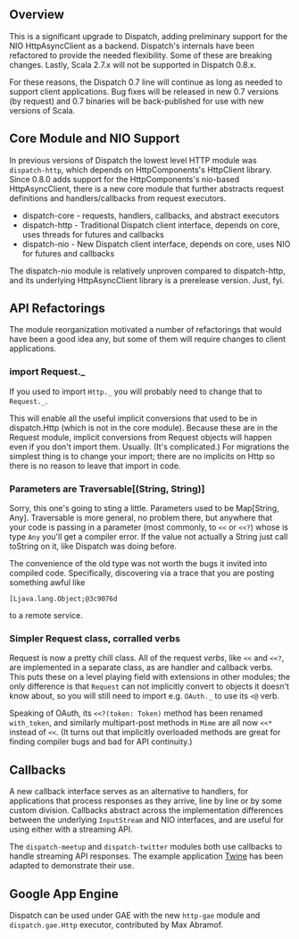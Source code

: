Overview
--------

This is a significant upgrade to Dispatch, adding preliminary support
for the NIO HttpAsyncClient as a backend. Dispatch's internals have
been refactored to provide the needed flexibility. Some of these are
breaking changes. Lastly, Scala 2.7.x will not be supported in
Dispatch 0.8.x.

For these reasons, the Dispatch 0.7 line will continue as long as
needed to support client applications. Bug fixes will be released in
new 0.7 versions (by request) and 0.7 binaries will be back-published
for use with new versions of Scala.

Core Module and NIO Support
---------------------------

In previous versions of Dispatch the lowest level HTTP module was
`dispatch-http`, which depends on HttpComponents's HttpClient
library. Since 0.8.0 adds support for the HttpComponents's nio-based
HttpAsyncClient, there is a new core module that further abstracts
request definitions and handlers/callbacks from request executors.

* dispatch-core - requests, handlers, callbacks, and abstract
  executors
* dispatch-http - Traditional Dispatch client interface, depends on
  core, uses threads for futures and callbacks
* dispatch-nio - New Dispatch client interface, depends on core, uses
  NIO for futures and callbacks

The dispatch-nio module is relatively unproven compared to
dispatch-http, and its underlying HttpAsyncClient library is a
prerelease version. Just, fyi.

API Refactorings
----------------

The module reorganization motivated a number of refactorings that
would have been a good idea any, but some of them will require changes
to client applications.

### import Request._

If you used to import `Http._` you will probably need to change that
to `Request._`.

This will enable all the useful implicit conversions that used to be
in dispatch.Http (which is not in the core module). Because these are
in the Request module, implicit conversions from Request objects will
happen even if you don't import them. Usually. (It's complicated.) For
migrations the simplest thing is to change your import; there are no
implicits on Http so there is no reason to leave that import in code.

### Parameters are Traversable[(String, String)]

Sorry, this one's going to sting a little. Parameters used to be
Map[String, Any]. Traversable is more general, no problem there, but
anywhere that your code is passing in a parameter (most commonly, to
`<<` or `<<?`) whose is type `Any` you'll get a compiler error. If the
value not actually a String just call toString on it, like Dispatch
was doing before.

The convenience of the old type was not worth the bugs it invited into
compiled code. Specifically, discovering via a trace that you are
posting something awful like

    [Ljava.lang.Object;@3c9076d
    
to a remote service.
 
### Simpler Request class, corralled verbs

Request is now a pretty chill class. All of the request *verbs*, like
`<<` and `<<?`, are implemented in a separate class, as are handler 
and callback verbs. This puts these on a level playing field with 
extensions in other modules; the only difference is that `Request` 
can not implicitly convert to objects it doesn't know about, so you 
will still need to import e.g. `OAuth._` to use its `<@` verb.

Speaking of OAuth, its `<<?(token: Token)` method has been renamed 
`with_token`, and similarly multipart-post methods in `Mime` are 
all now `<<*` instead of `<<`. (It turns out that implicitly 
overloaded methods are great for finding compiler bugs and bad 
for API continuity.)

Callbacks
---------

A new callback interface serves as an alternative to handlers, for 
applications that process responses as they arrive, line by line or
by some custom division. Callbacks abstract across the implementation
differences between the underlying `InputStream` and NIO interfaces,
and are useful for using either with a streaming API.

The `dispatch-meetup` and `dispatch-twitter` modules both use callbacks 
to handle streaming API responses. The example application [Twine][twine]
has been adapted to demonstrate their use.

[twine]: http://github.com/n8han/dispatch-twine 

Google App Engine
-----------------

Dispatch can be used under GAE with the new `http-gae` module and
`dispatch.gae.Http` executor, contributed by Max Abramof.
